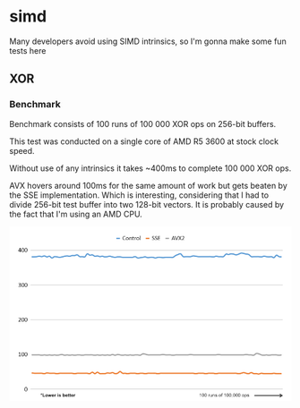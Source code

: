 # simd
Many developers avoid using SIMD intrinsics, so I'm gonna make some fun tests here

## XOR

### Benchmark
Benchmark consists of 100 runs of 100 000 XOR ops on 256-bit buffers.

This test was conducted on a single core of AMD R5 3600 at stock clock speed.

Without use of any intrinsics it takes ~400ms to complete 100 000 XOR ops.

AVX hovers around 100ms for the same amount of work but gets beaten by the SSE implementation. Which is interesting, considering that I had to divide 256-bit test buffer into two 128-bit vectors. It is probably caused by the fact that I'm using an AMD CPU.

<img src="benchmarks-data//benchmark_xor_1675191702.png">
